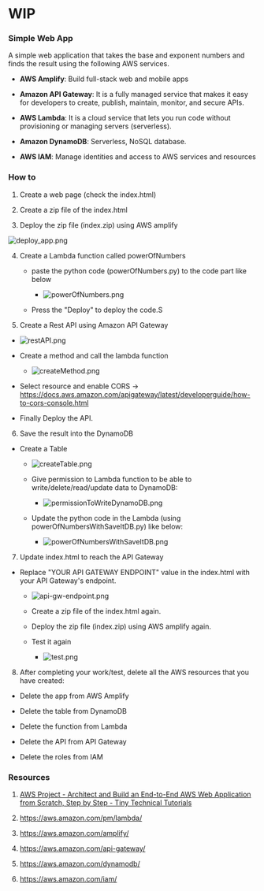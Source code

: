 # WIP

### Simple Web App

A simple web application that takes the base and exponent numbers and finds the result using the following AWS services.

- **AWS Amplify**: Build full-stack web and mobile apps 

- **Amazon API Gateway**: It is a fully managed service that makes it easy for developers to create, publish, maintain, monitor, and secure APIs.

- **AWS Lambda**: It is a cloud service that lets you run code without provisioning or managing servers (serverless).

- **Amazon DynamoDB**: Serverless, NoSQL database.

- **AWS IAM**:  Manage identities and access to AWS services and resources

### How to

1. Create a web page (check the index.html)

2. Create a zip file of the index.html

3. Deploy the zip file (index.zip) using AWS amplify

![deploy_app.png](deploy_app.png)

4. Create a Lambda function called powerOfNumbers

    - paste the python code (powerOfNumbers.py) to the code part like below

      - ![powerOfNumbers.png](powerOfNumbers.png) 

    - Press the "Deploy" to deploy the code.S

5. Create a Rest API using Amazon API Gateway

  - ![restAPI.png](restAPI.png) 

  - Create a method and call the lambda function

    - ![createMethod.png](createMethod.png)

  - Select resource and enable CORS -> https://docs.aws.amazon.com/apigateway/latest/developerguide/how-to-cors-console.html

  - Finally Deploy the API.
   
6. Save the result into the DynamoDB 

  - Create a Table

    - ![createTable.png](createTable.png)

    - Give permission to Lambda function to be able to write/delete/read/update data to DynamoDB:

       - ![permissionToWriteDynamoDB.png](permissionToWriteDynamoDB.png)

    - Update the python code in the Lambda (using powerOfNumbersWithSaveItDB.py) like below:

      - ![powerOfNumbersWithSaveItDB.png](powerOfNumbersWithSaveItDB.png) 

7. Update index.html to reach the API Gateway

  - Replace "YOUR API GATEWAY ENDPOINT" value in the index.html with your API Gateway's endpoint.

    - ![api-gw-endpoint.png](api-gw-endpoint.png)

    - Create a zip file of the index.html again.

    - Deploy the zip file (index.zip) using AWS amplify again.

    - Test it again
      
       -  ![test.png](test.png)

8. After completing your work/test, delete all the AWS resources that you have created:

  - Delete the app from AWS Amplify

  - Delete the table from DynamoDB

  - Delete the function from Lambda

  - Delete the API from API Gateway

  - Delete the roles from IAM

### Resources

1. [AWS Project - Architect and Build an End-to-End AWS Web Application from Scratch, Step by Step - Tiny Technical Tutorials](https://www.youtube.com/watch?v=7m_q1ldzw0U)

2. https://aws.amazon.com/pm/lambda/

3. https://aws.amazon.com/amplify/

4. https://aws.amazon.com/api-gateway/

5. https://aws.amazon.com/dynamodb/

6. https://aws.amazon.com/iam/